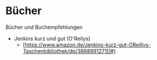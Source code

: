 # Bücher

Bücher und Buchempfehlungen

* Jenkins kurz und gut \(O'Reilys\)
  * [https://www.amazon.de/Jenkins-kurz-gut-OReillys-Taschenbibliothek/dp/3868991271](#)





